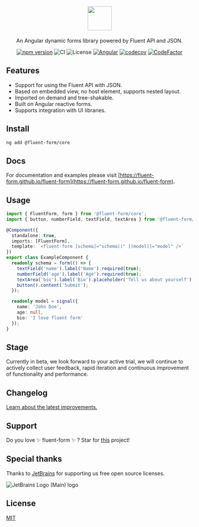<div align="center">
  <h1>
    <img src="./logo/outline.png" height="65" />
  </h1>

  An Angular dynamic forms library powered by Fluent API and JSON.

  [![npm version](https://img.shields.io/npm/v/@fluent-form/core/latest.svg)](https://www.npmjs.com/settings/fluent-form/packages)
  ![CI](https://github.com/fluent-form/fluent-form/actions/workflows/ci.yml/badge.svg)
  ![License](https://img.shields.io/badge/License-MIT-blue.svg)
  [![Angular](https://img.shields.io/badge/Angular-≥17.0.0-red?logo=angular)](https://www.github.com/angular/angular)
  [![codecov](https://codecov.io/gh/fluent-form/fluent-form/branch/main/graph/badge.svg?token=070GEU44U0)](https://codecov.io/gh/fluent-form/fluent-form)
  [![CodeFactor](https://www.codefactor.io/repository/github/fluent-form/fluent-form/badge)](https://www.codefactor.io/repository/github/fluent-form/fluent-form)
</div>

## Features

- Support for using the Fluent API with JSON.
- Based on embedded view, no host element, supports nested layout.
- Imported on demand and tree-shakable.
- Built on Angular reactive forms.
- Supports integration with UI libraries.

## Install

```bash
ng add @fluent-form/core
```

## Docs

For documentation and examples please visit [https://fluent-form.github.io/fluent-form](https://fluent-form.github.io/fluent-form).

## Usage

```ts
import { FluentForm, form } from '@fluent-form/core';
import { button, numberField, textField, textArea } from '@fluent-form/ui-zorro';

@Component({
  standalone: true,
  imports: [FluentForm],
  template: `<fluent-form [schema]="schema()" [(model)]="model" />`
})
export class ExampleComponent {
  readonly schema = form(() => {
    textField('name').label('Name').required(true);
    numberField('age').label('Age').required(true);
    textArea('bio').label('Bio').placeholder('Tell us about yourself');
    button().content('Submit');
  });

  readonly model = signal({
    name: 'John Doe',
    age: null,
    bio: 'I love fluent form'
  });
}
```

## Stage

Currently in beta, we look forward to your active trial, we will continue to actively collect user feedback, rapid iteration and continuous improvement of functionality and performance.

## Changelog

[Learn about the latest improvements.](https://github.com/fluent-form/fluent-form/blob/main/CHANGELOG.md)

## Support

Do you love ✨ fluent-form ✨ ? Star for [this](https://github.com/fluent-form/fluent-form) project!

##  Special thanks

Thanks to [JetBrains](https://www.jetbrains.com/?from=fluent-form) for supporting us free open source licenses.

![JetBrains Logo (Main) logo](https://resources.jetbrains.com/storage/products/company/brand/logos/jb_beam.svg)

## License

[MIT](https://github.com/fluent-form/fluent-form/blob/main/LICENSE)
